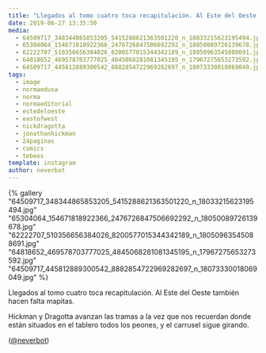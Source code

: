 ```yaml
---
title: "Llegados al tomo cuatro toca recapitulación. Al Este del Oeste también hacen falta mapitas"
date: 2019-06-27 13:35:50
media: 
  - 64509717_348344865853205_5415288621363501220_n_18033215623195494.jpg
  - 65304064_154671818922366_2476726847506692292_n_18050089726139678.jpg
  - 62222707_510356656384026_8200577015344342189_n_18050963545088691.jpg
  - 64818652_469578703777025_4845068281081345195_n_17967275653273592.jpg
  - 64509717_445812889300542_8882854722969282697_n_18073330018069049.jpg
tags: 
  - image
  - normaedusa
  - norma
  - normaeditorial
  - estedeloeste
  - eastofwest
  - nickdragotta
  - jonathanhickman
  - 24paginas
  - comics
  - tebeos
template: instagram
author: neverbot
---
```


{% gallery "64509717_348344865853205_5415288621363501220_n_18033215623195494.jpg" "65304064_154671818922366_2476726847506692292_n_18050089726139678.jpg" "62222707_510356656384026_8200577015344342189_n_18050963545088691.jpg" "64818652_469578703777025_4845068281081345195_n_17967275653273592.jpg" "64509717_445812889300542_8882854722969282697_n_18073330018069049.jpg" %}

Llegados al tomo cuatro toca recapitulación. Al Este del Oeste también hacen falta mapitas.

Hickman y Dragotta avanzan las tramas a la vez que nos recuerdan donde están situados en el tablero todos los peones, y el carrusel sigue girando.

([@neverbot](https://instagram.com/neverbot))

